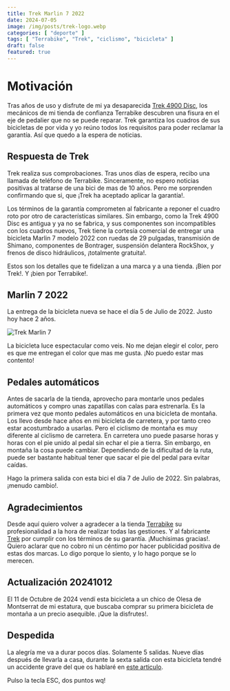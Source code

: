 ```yaml
---
title: Trek Marlin 7 2022
date: 2024-07-05
image: /img/posts/trek-logo.webp
categories: [ "deporte" ]
tags: [ "Terrabike", "Trek", "ciclismo", "bicicleta" ]
draft: false
featured: true
---
```


# Motivación

Tras años de uso y disfrute de mi ya desaparecida [Trek 4900 Disc](/post/2024/trek-4900-disc), los mecánicos de mi tienda de confianza Terrabike descubren una fisura en el eje de pedalier que no se puede reparar. Trek garantiza los cuadros de sus bicicletas de por vida y yo reúno todos los requisitos para poder reclamar la garantía. Así que quedo a la espera de noticias.

## Respuesta de Trek

Trek realiza sus comprobaciones. Tras unos días de espera, recibo una llamada de teléfono de Terrabike. Sinceramente, no espero noticias positivas al tratarse de una bici de mas de 10 años. Pero me sorprenden confirmando que si, que ¡Trek ha aceptado aplicar la garantía!.

Los términos de la garantía comprometen al fabricante a reponer el cuadro roto por otro de características similares. Sin embargo, como la Trek 4900 Disc es antigua y ya no se fabrica, y sus componentes son incompatibles con los cuadros nuevos, Trek tiene la cortesía comercial de entregar una bicicleta Marlin 7 modelo 2022 con ruedas de 29 pulgadas, transmisión de Shimano, componentes de Bontrager, suspensión delantera RockShox, y frenos de disco hidráulicos, ¡totalmente gratuita!.

Estos son los detalles que te fidelizan a una marca y a una tienda. ¡Bien por Trek!. Y ¡bien por Terrabike!.

## Marlin 7 2022

La entrega de la bicicleta nueva se hace el día 5 de Julio de 2022. Justo hoy hace 2 años.

![Trek Marlin 7](/img/trek-marlin7-2022.webp)

La bicicleta luce espectacular como veis. No me dejan elegir el color, pero es que me entregan el color que mas me gusta. ¡No puedo estar mas contento!

## Pedales automáticos

Antes de sacarla de la tienda, aprovecho para montarle unos pedales automáticos y compro unas zapatillas con calas para estrenarla. Es la primera vez que monto pedales automáticos en una bicicleta de montaña. Los llevo desde hace años en mi bicicleta de carretera, y por tanto creo estar acostumbrado a usarlas. Pero el ciclismo de montaña es muy diferente al ciclismo de carretera. En carretera uno puede pasarse horas y horas con el pie unido al pedal sin echar el pie a tierra. Sin embargo, en montaña la cosa puede cambiar. Dependiendo de la dificultad de la ruta, puede ser bastante habitual tener que sacar el pie del pedal para evitar caídas.

Hago la primera salida con esta bici el día 7 de Julio de 2022. Sin palabras, ¡menudo cambio!.

## Agradecimientos

Desde aquí quiero volver a agradecer a la tienda [Terrabike](https://www.terra-bike.es/) su profesionalidad a la hora de realizar todas las gestiones. Y al fabricante [Trek](https://www.trekbikes.com/) por cumplir con los términos de su garantía. ¡Muchísimas gracias!. Quiero aclarar que no cobro ni un céntimo por hacer publicidad positiva de estas dos marcas. Lo digo porque lo siento, y lo hago porque se lo merecen.

## Actualización 20241012

El 11 de Octubre de 2024 vendí esta bicicleta a un chico de Olesa de Montserrat de mi estatura, que buscaba comprar su primera bicicleta de montaña a un precio asequible. ¡Que la disfrutes!.

## Despedida

La alegría me va a durar pocos días. Solamente 5 salidas. Nueve días después de llevarla a casa, durante la sexta salida con esta bicicleta tendré un accidente grave del que os hablaré en [este articulo](/post/2024/luxacion-codo).

Pulso la tecla ESC, dos puntos wq!

